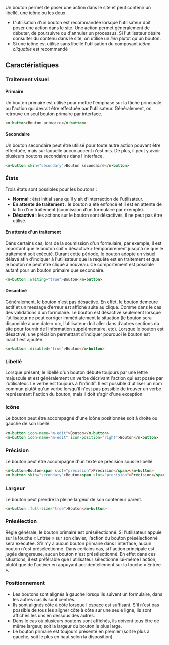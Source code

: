Un bouton permet de poser une action dans le site et peut contenir un libellé, une icône ou les deux.

<modul-do>
    <ul>
        <li>L'utilisation d'un bouton est recommandée lorsque l'utilisateur doit poser une action dans le site. Une action permet généralement de débuter, de poursuivre ou d'annuler un processus. Si l'utilisateur désire consulter du contenu dans le site, on utilise un <em><modul-go url="lien">lien</modul-go></em> plutôt qu'un bouton.</li>
        <li>Si une icône est utilisé sans libellé l'utilisation du composant <em><modul-go url="icone-cliquable">icône cliquable</modul-go></em> est recommandé</li>
    </ul>
</modul-do>

## Caractéristiques

### Traitement visuel

#### Primaire

Un bouton primaire est utilisé pour mettre l'emphase sur la tâche principale ou l'action qui devrait être effectuée par l'utilisateur. Généralement, on retrouve un seul bouton primaire par interface.

<modul-demo>

```html
<m-button>Bouton primaire</m-button>
```
</modul-demo>

#### Secondaire

Un bouton secondaire peut être utilisé pour toute autre action pouvant être effectuée, mais sur laquelle aucun accent n'est mis. De plus, il peut y avoir plusieurs boutons secondaires dans l'interface.

<modul-demo>

```html
<m-button skin="secondary">Bouton secondaire</m-button>
```
</modul-demo>

### États

Trois états sont possibles pour les boutons :

* **Normal&nbsp;:** état initial sans qu'il y ait d'interraction de l'utilisateur.
* **En attente de traitement&nbsp;:** le bouton a été enfoncé et il est en attente de la fin d'un traitement (soumission d'un formulaire par exemple).
* **Désactivé&nbsp;:** les actions sur le bouton sont désactivés, il ne peut pas être utilisé.

#### En attente d'un traitement

Dans certains cas, lors de la soumission d'un formulaire, par exemple, il est important que le bouton soit « désactivé » temporairement jusqu'à ce que le traitement soit exécuté. Durant cette période, le bouton adopte un visuel délavé afin d'indiquer à l'utilisateur que la requête est en traitement et que le bouton ne peut être cliqué à nouveau. Ce comportement est possible autant pour un bouton primaire que secondaire.

<modul-demo>

```html
<m-button :waiting="true">Bouton</m-button>
```
</modul-demo>

#### Désactivé

Généralement, le bouton n'est pas désactivé. En effet, le bouton demeure actif et un message d’erreur est affiché suite au clique. Comme dans le cas des validations d'un formulaire.
Le bouton est désactivé seulement lorsque l’utilisateur ne peut corriger immédiatement la situation (le bouton sera disponible à une date « x », l’utilisateur doit aller dans d’autres sections du site pour fournir de l’information supplémentaire, etc). Lorsque le bouton est désactivé, une précision permettant d’indiquer pourquoi le bouton est inactif est ajoutée.

<modul-demo>

```html
<m-button :disabled="true">Bouton</m-button>
```
</modul-demo>

### Libellé

Lorsque présent, le libellé d'un bouton débute toujours par une lettre majuscule et est généralement un verbe décrivant l'action qui est posée par l'utilisateur. Le verbe est toujours à l'infinitif. Il est possible d'utiliser un nom commun plutôt qu'un verbe lorsqu'il n'est pas possible de trouver un verbe représentant l'action du bouton, mais il doit s'agir d'une exception.

### Icône

Le bouton peut être accompagné d'une icône positionnée soit à droite ou gauche de son libellé.

<modul-demo>

```html
<m-button icon-name="m-edit">Bouton</m-button>
<m-button icon-name="m-edit" icon-position="right">Bouton</m-button>
```
</modul-demo>

### Précision

Le bouton peut être accompagné d'un texte de précision sous le libellé.

<modul-demo>

```html
<m-button>Bouton<span slot="precision">Précision</span></m-button>
<m-button skin="secondary">Bouton<span slot="precision">Précision</span></m-button>
```
</modul-demo>

### Largeur

Le bouton peut prendre la pleine largeur de son conteneur parent.

<modul-demo>

```html
<m-button :full-size="true">Bouton</m-button>
```
</modul-demo>

### Présélection

Règle générale, le bouton primaire est présélectionné. Si l'utilisateur appuie sur la touche « Entrée » sur son clavier, l'action du bouton présélectionné sera exécutée. S'il n'y a aucun bouton primaire dans l'interface, aucun bouton n'est présélectionné.
Dans certains cas, si l'action principale est jugée dangereuse, aucun bouton n'est présélectionné. En effet dans ces situations, il est préférable que l'utilisateur sélectionne lui-même l'action, plutôt que de l'activer en appuyant accidentellement sur la touche « Entrée ».

### Positionnement

* Les boutons sont alignés à gauche lorsqu'ils suivent un formulaire, dans les autres cas ils sont centrés.
* Ils sont alignés côte à côte lorsque l'espace est suffisant. S'il n'est pas possible de tous les aligner côte à côte sur une seule ligne, ils sont affichés les uns en dessous des autres.
* Dans le cas où plusieurs boutons sont affichés, ils doivent tous être de même largeur, soit la largeur du bouton le plus large.
* Le bouton primaire est toujours présenté en premier (soit le plus à gauche, soit le plus en haut selon la disposition).
